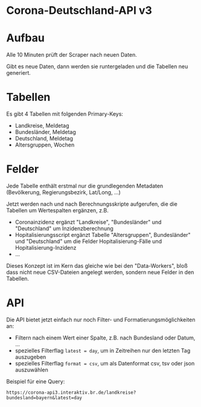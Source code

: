 # Corona-Deutschland-API v3

# Aufbau

Alle 10 Minuten prüft der Scraper nach neuen Daten.

Gibt es neue Daten, dann werden sie runtergeladen und die Tabellen neu generiert.

# Tabellen

Es gibt 4 Tabellen mit folgenden Primary-Keys:

- Landkreise, Meldetag
- Bundesländer, Meldetag
- Deutschland, Meldetag
- Altersgruppen, Wochen

# Felder

Jede Tabelle enthält erstmal nur die grundlegenden Metadaten (Bevölkerung, Regierungsbezirk, Lat/Long, ...)

Jetzt werden nach und nach Berechnungsskripte aufgerufen, die die Tabellen um Wertespalten ergänzen, z.B.
- Coronainzidenz ergänzt "Landkreise", "Bundesländer" und "Deutschland" um Inzidenzberechnung
- Hopitalisierungsscript ergänzt Tabelle "Altersgruppen", Bundesländer" und "Deutschland" um die Felder Hopitalisierung-Fälle und Hopitalisierung-Inzidenz
- …

Dieses Konzept ist im Kern das gleiche wie bei den "Data-Workers", bloß dass nicht neue CSV-Dateien angelegt werden, sondern neue Felder in den Tabellen.

# API

Die API bietet jetzt einfach nur noch Filter- und Formatierungsmöglichkeiten an:

- Filtern nach einem Wert einer Spalte, z.B. nach Bundesland oder Datum, …
- spezielles Filterflag `latest = day`, um in Zeitreihen nur den letzten Tag auszugeben
- spezielles Filterflag `format = csv`, um als Datenformat csv, tsv oder json auszuwählen 

Beispiel für eine Query:

`https://corona-api3.interaktiv.br.de/landkreise?bundesland=bayern&latest=day`
